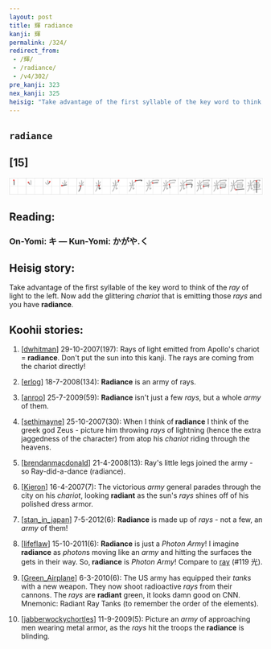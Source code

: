 ```yaml
---
layout: post
title: 輝 radiance
kanji: 輝
permalink: /324/
redirect_from:
 - /輝/
 - /radiance/
 - /v4/302/
pre_kanji: 323
nex_kanji: 325
heisig: "Take advantage of the first syllable of the key word to think of the <i>ray</i> of light to the left. Now add the glittering <i>chariot</i> that is emitting those <i>rays</i> and you have <b>radiance</b>."
---
```


## `radiance`

## [15]

<div class="stroke"><img src="../images/E8BC9D.png" /></div>

## Reading:

### On-Yomi: キ &mdash; Kun-Yomi: かがや.く

## Heisig story:

Take advantage of the first syllable of the key word to think of the <i>ray</i> of light to the left. Now add the glittering <i>chariot</i> that is emitting those <i>rays</i> and you have <b>radiance</b>.

## Koohii stories:

1) [<a href="http://kanji.koohii.com/profile/dwhitman">dwhitman</a>] 29-10-2007(197): Rays of light emitted from Apollo&#039;s chariot =<strong> radiance</strong>. Don&#039;t put the sun into this kanji. The rays are coming from the chariot directly!

2) [<a href="http://kanji.koohii.com/profile/erlog">erlog</a>] 18-7-2008(134): <strong>Radiance</strong> is an army of rays.

3) [<a href="http://kanji.koohii.com/profile/anroo">anroo</a>] 25-7-2009(59): <strong>Radiance</strong> isn&#039;t just a few <em>rays</em>, but a whole <em>army</em> of them.

4) [<a href="http://kanji.koohii.com/profile/sethimayne">sethimayne</a>] 25-10-2007(30): When I think of<strong> radiance</strong> I think of the greek god Zeus - picture him throwing <em>rays</em> of lightning (hence the extra jaggedness of the character) from atop his <em>chariot</em> riding through the heavens.

5) [<a href="http://kanji.koohii.com/profile/brendanmacdonald">brendanmacdonald</a>] 21-4-2008(13): Ray&#039;s little legs joined the army - so Ray-did-a-dance (radiance).

6) [<a href="http://kanji.koohii.com/profile/Kieron">Kieron</a>] 16-4-2007(7): The victorious <em>army</em> general parades through the city on his <em>chariot</em>, looking <strong>radiant</strong> as the sun&#039;s <em>rays</em> shines off of his polished dress armor.

7) [<a href="http://kanji.koohii.com/profile/stan_in_japan">stan_in_japan</a>] 7-5-2012(6): <strong>Radiance</strong> is made up of <em>rays</em> - not a few, an <em>army</em> of them!

8) [<a href="http://kanji.koohii.com/profile/lifeflaw">lifeflaw</a>] 15-10-2011(6): <strong>Radiance</strong> is just a <em>Photon Army</em>! I imagine<strong> radiance</strong> as <em>photon</em>s moving like an <em>army</em> and hitting the surfaces the gets in their way. So,<strong> radiance</strong> is <em>Photon Army</em>! Compare to <a href="../119">ray</a> (#119 光).

9) [<a href="http://kanji.koohii.com/profile/Green_Airplane">Green_Airplane</a>] 6-3-2010(6): The US army has equipped their <em>tanks</em> with a new weapon. They now shoot radioactive <em>rays</em> from their cannons. The <em>rays</em> are <strong>radiant</strong> green, it looks damn good on CNN. Mnemonic: Radiant Ray Tanks (to remember the order of the elements).

10) [<a href="http://kanji.koohii.com/profile/jabberwockychortles">jabberwockychortles</a>] 11-9-2009(5): Picture an <em>army</em> of approaching men wearing metal armor, as the <em>rays</em> hit the troops the<strong> radiance</strong> is blinding.
